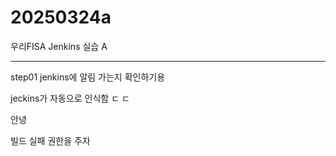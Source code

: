 # 20250324a
우리FISA Jenkins 실습 A

-----------------------
step01 jenkins에 알림 가는지 확인하기용

jeckins가 자동으로 인식함 ㄷ ㄷ

안녕

빌드 실패 권한을 주자
